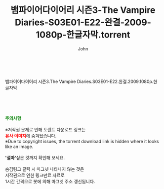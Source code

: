 ﻿---
layout: post
title:  "뱀파이어다이어리 시즌3-The Vampire Diaries-S03E01-E22-완결-2009-1080p-한글자막.torrent"
author: John
categories: [ 드라마 ]
tags: [  ]
image:  
description: "뱀파이어다이어리 시즌3-The Vampire Diaries-S03E01-E22-완결-2009-1080p-한글자막 torrent 정보 공유"
toc: true
toc_sticky: true
---

<br>
<div class="view-img">
<img alt="" class="img-tag" content="http://torrentmobile61.com/data/file/drama/2041236355_SRqXLu6J_024437c39b8147646d33cf461f3458e6293677b1.jpg" itemprop="image" src="http://torrentmobile61.com/data/file/drama/2041236355_SRqXLu6J_024437c39b8147646d33cf461f3458e6293677b1.jpg"/></div><div class="view-content" itemprop="description">
<p>뱀파이어다이어리 시즌3.The Vampire Diaries.S03E01-E22.완결.2009.1080p.한글자막<br/></p> </div>
    
<br><br><br>
<p data-ke-size="size16"><b><span style="color: green;">주의사항</span></b><br /><br />※저작권 문제로 인해 토렌트 다운로드 링크는<br /><b><span style="color: red;">유사 이미지</span></b>에 숨겨뒀습니다.<br />※Due to copyright issues, the torrent download link is hidden where it looks like an image.<br /><br /><b>'설마'</b>싶은 것까지 확인해 보세요.<br /><br />숨김링크 클릭 시 마그넷 나타나지 않는 것은<br />저작권으로 인한 링크만료 자료로<br />1시간 간격으로 봇에 의해 마그넷 주소 갱신됩니다.</p>
